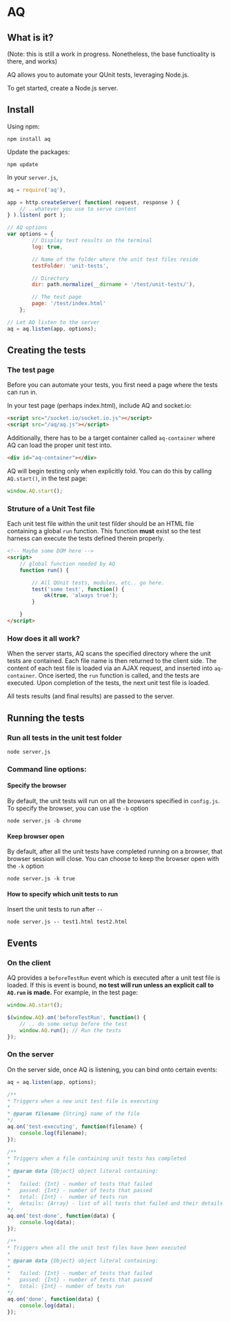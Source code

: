 # AQ

## What is it?

(Note: this is still a work in progress. Nonetheless, the base functioality is there, and works)

AQ allows you to automate your QUnit tests, leveraging Node.js.

To get started, create a Node.js server.

## Install

Using npm:

`npm install aq`

Update the packages:

`npm update`

In your `server.js`,

```javascript
aq = require('aq'),

app = http.createServer( function( request, response ) {
	// ..whatever you use to serve content
} ).listen( port );

// AQ options
var options = {
		// Display test results on the terminal
		log: true,

		// Name of the folder where the unit test files reside
		testFolder: 'unit-tests',

		// Directory
		dir: path.normalize(__dirname + '/test/unit-tests/'),

		// The test page
		page: '/test/index.html'
	};

// Let AQ listen to the server
aq = aq.listen(app, options);
```

## Creating the tests

### The test page

Before you can automate your tests, you first need a page where the tests can run in.

In your test page (perhaps index.html), include AQ and socket.io:

```html
<script src="/socket.io/socket.io.js"></script>
<script src="/aq/aq.js"></script>
```

Additionally, there has to be a target container called `aq-container` where AQ can load the proper unit test into.

```html
<div id="aq-container"></div>
```

AQ will begin testing only when explicitly told.  You can do this by calling `AQ.start()`, in the test page:

```javascript
window.AQ.start();
```

### Struture of a Unit Test file

Each unit test file within the unit test filder should be an HTML file containing a global `run` function.  This function **must** exist so the test harness can execute the tests defined therein properly.

```html
<!-- Maybe some DOM here -->
<script>
    // global function needed by AQ
	function run() {

		// All QUnit tests, modules, etc.. go here.
		test('some test', function() {
			ok(true, 'always true');
		}

	}
</script>
```

### How does it all work?

When the server starts, AQ scans the specified directory where the unit tests are contained.  Each file name is then returned to the client side.  The content of each test file is loaded via an AJAX request, and inserted into `aq-container`.  Once iserted, the `run` function is called, and the tests are executed.  Upon completion of the tests, the next unit test file is loaded.

All tests results (and final results) are passed to the server.

## Running the tests

### Run all tests in the unit test folder

`node server.js`

### Command line options:

#### Specify the browser

By default, the unit tests will run on all the browsers specified in `config.js`.  To specify the browser, you can use the `-b` option

`node server.js -b chrome`

#### Keep browser open

By default, after all the unit tests have completed running on a browser, that browser session will close.  You can choose to keep the browser open with the `-k` option

`node server.js -k true`

#### How to specify which unit tests to run

Insert the unit tests to run after `--`

`node server.js -- test1.html test2.html`

## Events

### On the client

AQ provides a `beforeTestRun` event which is executed after a unit test file is loaded.  If this is event is bound, **no test will run unless an explicit call to `AQ.run` is made.**  For example, in the test page:

```javascript
window.AQ.start();

$(window.AQ).on('beforeTestRun', function() {
	// .. do some setup before the test
	window.AQ.run(); // Run the tests
});
```

### On the server

On the server side, once AQ is listening, you can bind onto certain events:

```javascript
aq = aq.listen(app, options);

/**
* Triggers when a new unit test file is executing
*
* @param filename {String} name of the file
*/
aq.on('test-executing', function(filename) {
	console.log(filename);
});

/**
* Triggers when a file containing unit tests has completed
*
* @param data {Object} object literal containing:
*
* 	failed: {Int} - number of tests that failed
*	passed: {Int} - number of tests that passed
*	total: {Int} -  number of tests run
*	details: {Array} - list of all tests that failed and their details
*/
aq.on('test-done', function(data) {
	console.log(data);
});

/**
* Triggers when all the unit test files have been executed
*
* @param data {Object} object literal containing:
*
* 	failed: {Int} - number of tests that failed
*	passed: {Int} - number of tests that passed
*	total: {Int} - number of tests run
*/
aq.on('done', function(data) {
	console.log(data);
});
```